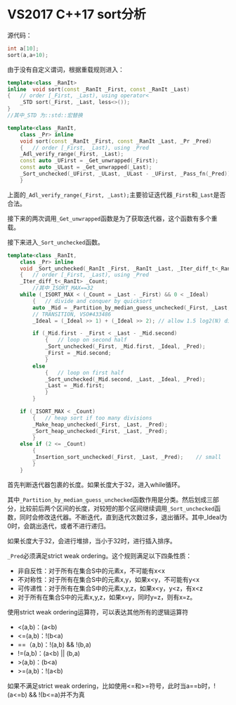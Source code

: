 # VS2017 C++17 sort分析

源代码：

~~~c++
int a[10];
sort(a,a+10);
~~~

由于没有自定义谓词，根据重载规则进入：

~~~c++
template<class _RanIt> 
inline	void sort(const _RanIt _First, const _RanIt _Last)
{	// order [_First, _Last), using operator<
    _STD sort(_First, _Last, less<>());
}
//其中_STD 为::std::宏替换
~~~

~~~c++
template<class _RanIt,
	class _Pr> inline
	void sort(const _RanIt _First, const _RanIt _Last, _Pr _Pred)
	{	// order [_First, _Last), using _Pred
	_Adl_verify_range(_First, _Last);
	const auto _UFirst = _Get_unwrapped(_First);
	const auto _ULast = _Get_unwrapped(_Last);
	_Sort_unchecked(_UFirst, _ULast, _ULast - _UFirst, _Pass_fn(_Pred));
	}
~~~

上面的`_Adl_verify_range(_First, _Last);`主要验证迭代器`_First`和`_Last`是否合法。

接下来的两次调用`_Get_unwrapped`函数是为了获取迭代器，这个函数有多个重载。

接下来进入`_Sort_unchecked`函数。

~~~c++
template<class _RanIt,
	class _Pr> inline
	void _Sort_unchecked(_RanIt _First, _RanIt _Last, _Iter_diff_t<_RanIt> _Ideal, _Pr _Pred)
	{	// order [_First, _Last), using _Pred
	_Iter_diff_t<_RanIt> _Count;
        //其中_ISORT_MAX==32
	while (_ISORT_MAX < (_Count = _Last - _First) && 0 < _Ideal)
		{	// divide and conquer by quicksort
		auto _Mid = _Partition_by_median_guess_unchecked(_First, _Last, _Pred);
		// TRANSITION, VSO#433486
		_Ideal = (_Ideal >> 1) + (_Ideal >> 2);	// allow 1.5 log2(N) divisions

		if (_Mid.first - _First < _Last - _Mid.second)
			{	// loop on second half
			_Sort_unchecked(_First, _Mid.first, _Ideal, _Pred);
			_First = _Mid.second;
			}
		else
			{	// loop on first half
			_Sort_unchecked(_Mid.second, _Last, _Ideal, _Pred);
			_Last = _Mid.first;
			}
		}

	if (_ISORT_MAX < _Count)
		{	// heap sort if too many divisions
		_Make_heap_unchecked(_First, _Last, _Pred);
		_Sort_heap_unchecked(_First, _Last, _Pred);
		}
	else if (2 <= _Count)
		{
		_Insertion_sort_unchecked(_First, _Last, _Pred);	// small
		}
	}
~~~



首先判断迭代器包裹的长度。如果长度大于32，进入while循环。

其中`_Partition_by_median_guess_unchecked`函数作用是分类。然后划成三部分，比较前后两个区间的长度，对较短的那个区间继续调用`_Sort_unchecked`函数，同时会修改迭代器。不断迭代，直到迭代次数过多，退出循环。其中_Ideal为0时，会跳出迭代，或者不进行递归。

如果长度大于32，会进行堆排，当小于32时，进行插入排序。

`_Pred`必须满足strict weak ordering。这个规则满足以下四条性质：

-   非自反性：对于所有在集合S中的元素x，不可能有x<x
-   不对称性：对于所有在集合S中的元素x,y，如果x<y，不可能有y<x
-   可传递性：对于所有在集合S中的元素x,y,z，如果x<y，y<z，有x<z
-   对于所有在集合S中的元素x,y,z，如果x=y，同时y=z，则有x=z。

使用strict weak ordering运算符，可以表达其他所有的逻辑运算符

-   <(a,b)：(a<b)
-   <=(a,b)：!(b<a)
-   ==（a,b)：!(a,b) && !(b,a)
-   !=(a,b)：(a<b) || (b,a)
-   \>(a,b)：(b<a)
-   \>=(a,b)：!(a<b)

如果不满足strict weak ordering，比如使用<=和>=符号，此时当a==b时，!(a<=b) && !(b<=a)并不为真


